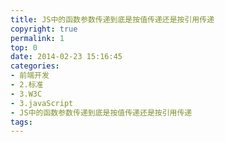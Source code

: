 ```yaml
---
title: JS中的函数参数传递到底是按值传递还是按引用传递
copyright: true
permalink: 1
top: 0
date: 2014-02-23 15:16:45
categories:
- 前端开发
- 2.标准
- 3.W3C
- 3.javaScript
- JS中的函数参数传递到底是按值传递还是按引用传递
tags:
---
```

